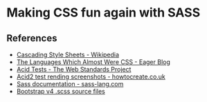 Making CSS fun again with SASS
==============================

References
----------

* [Cascading Style Sheets - Wikipedia][1]
* [The Languages Which Almost Were CSS - Eager Blog][2]
* [Acid Tests - The Web Standards Project][3]
* [Acid2 test rending screenshots - howtocreate.co.uk][4]
* [Sass documentation - sass-lang.com][5]
* [Bootstrap v4 .scss source files][6]

[1]: https://en.wikipedia.org/wiki/Cascading_Style_Sheets
[2]: https://eager.io/blog/the-languages-which-almost-were-css/
[3]: http://www.acidtests.org/
[4]: http://www.howtocreate.co.uk/acid/
[5]: http://sass-lang.com/guide
[6]: https://github.com/twbs/bootstrap/
